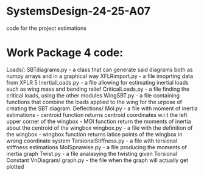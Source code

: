 # SystemsDesign-24-25-A07
code for the project estimations

# Work Package 4 code:
Loads/:
    SBTdiagrams.py - a class that can generate said diagrams both as numpy arrays and in a graphical way
    XFLRimport.py - a file imoprting data from XFLR 5
    InertialLoads.py - a file allowing for estimating inertial loads such as wing mass and bending relief
    CriticalLoads.py - a file finding the critical loads, using the other modules
    WingSBT.py - a file containing functions that combine the loads applied to the wing for the urpose of creating the SBT diagram.
Deflections/
    MoI.py - a file with moment of inertia estimations
        - centroid function returns centroid coordinates w.r.t the left upper corner of the wingbox
        - MOI function return the moments of inertia about the centroid of the wingbox
    wingbox.py - a file with the definition of the wingbox
        - wingbox function returns latice points of the wingbox in wrong coordinate system
    TorsionalStiffness.py - a file with torsional stiffness estimations
    MoISpnawise.py - a file producing the moments of inertia graph
    Twist.py - a file analasying the twisting given Torsional Constant
VnDiagram/
    graph.py - the file when the graph will actually get plotted